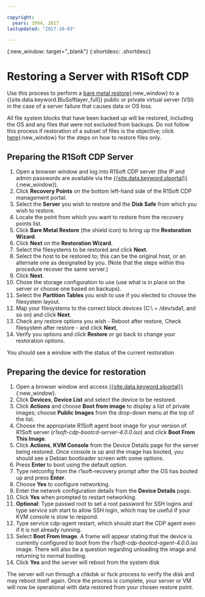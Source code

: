 ```yaml
---

copyright:
  years: 1994, 2017
lastupdated: "2017-10-03"

---
```

{:new_window: target="_blank"}
{:shortdesc: .shortdesc}

# Restoring a Server with R1Soft CDP

Use this process to perform a [bare metal restore](http://wiki.r1soft.com/display/CDP/Bare-Metal+Restore){:new_window} to a {{site.data.keyword.BluSoftlayer_full}} public or private virtual server (VSI) in the case of a server failure that causes data or OS loss.

All file system blocks that have been backed up will be restored, including the OS and any files that were not excluded from backups. Do not follow this process if restoration of a subset of files is the objective; click [here](http://wiki.r1soft.com/display/CDP/Restoring+Files){:new_window} for the steps on how to restore files only.

## Preparing the R1Soft CDP Server

1. Open a browser window and log into R1Soft CDP server (the IP and admin passwords are available via the [{{site.data.keyword.slportal}}](https://control.softlayer.com/){:new_window}).
2. Click **Recovery Points** on the bottom left-hand side of the R1Soft CDP management portal.
3. Select the **Server** you wish to restore and the **Disk Safe** from which you wish to restore.
4. Locate the point from which you want to restore from the recovery points list.
5. Click **Bare Metal Restore** (the shield icon) to bring up the **Restoration Wizard**.
6. Click **Next** on the **Restoration Wizard**.
7. Select the filesystems to be restored and click **Next**.
8. Select the host to be restored to; this can be the original host, or an alternate one as designated by you. (Note that the steps within this procedure recover the same server.)
9. Click **Next**.
10. Chose the storage configuration to use (use what is in place on the server or choose one based on backups).
11. Select the **Partition Tables** you wish to use if you elected to choose the filesystem layout.
12. Map your filesystems to the correct block devices (C:\ = /dev/sda1, and so on) and click **Next**.
13. Check any restore options you wish - Reboot after restore, Check filesystem after restore - and click **Next**,
14. Verify you options and click **Restore** or go back to change your restoration options.

You should see a window with the status of the current restoration

## Preparing the device for restoration

1. Open a browser window and access [{{site.data.keyword.slportal}}](https://control.softlayer.com/){:new_window}.
2. Click **Devices**, **Device List** and select the device to be restored.
3. Click **Actions** and choose **Boot from image** to display a list of private images; choose **Public Images** from the drop-down menu at the top of the list.
4. Choose the appropriate R1Soft agent boot image for your version of R1Soft server (*r1soft-cdp-bootcd-server-4.0.0.iso*) and click **Boot From This Image**.
5. Click **Actions**, **KVM Console** from the Device Details page for the server being restored. Once console is up and the image has booted, you should see a Debian bootloader screen with some options.
6. Press **Enter** to boot using the default option.
7. Type netconfig from the r1soft-recovery prompt after the OS has booted up and press **Enter**.
8. Choose **Yes** to configure networking.
9. Enter the network configuration details from the **Device Details** page.
10. Click **Yes** when prompted to restart networking.
11. **Optional**: Type passwd root to set a root password for SSH logins and type service ssh start to allow SSH login, which may be useful if your KVM console is slow to respond.
12. Type service cdp-agent restart, which should start the CDP agent even if it is not already running.
13. Select **Boot From Image**. A frame will appear stating that the device is currently configured to boot from the *r1soft-cdp-bootcd-agent-4.0.0.iso* image. There will also be a question regarding unloading the image and returning to normal booting.
14. Click **Yes** and the server will reboot from the system disk

The server will run through a chkdsk or fsck process to verify the disk and may reboot itself again. Once the process is complete, your server or VM will now be operational with data restored from your chosen restore point.
